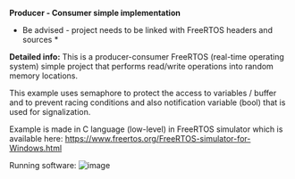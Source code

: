 **Producer - Consumer simple implementation**
* Be advised - project needs to be linked with FreeRTOS headers and sources *

**Detailed info:**
This is a producer-consumer FreeRTOS (real-time operating system) simple project that performs 
read/write operations into random memory locations.

This example uses semaphore to protect 
the access to variables / buffer and to prevent racing conditions and also notification variable 
(bool) that is used for signalization.

Example is made in C language (low-level) in FreeRTOS simulator
which is available here: https://www.freertos.org/FreeRTOS-simulator-for-Windows.html

Running software:
![image](https://github.com/NightRider92/free-rtos-producer-consumer/assets/10942663/a123e822-bbf6-4232-aea9-7c70e882bca7)






